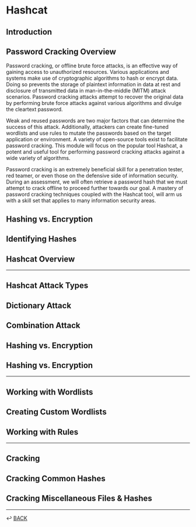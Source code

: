 # Hashcat

## Introduction

## Password Cracking Overview

Password cracking, or offline brute force attacks, is an effective way of gaining access to unauthorized resources. Various applications and systems make use of cryptographic algorithms to hash or encrypt data. Doing so prevents the storage of plaintext information in data at rest and disclosure of transmitted data in man-in-the-middle (MITM) attack scenarios. Password cracking attacks attempt to recover the original data by performing brute force attacks against various algorithms and divulge the cleartext password.

Weak and reused passwords are two major factors that can determine the success of this attack. Additionally, attackers can create fine-tuned wordlists and use rules to mutate the passwords based on the target application or environment. A variety of open-source tools exist to facilitate password cracking. This module will focus on the popular tool Hashcat, a potent and useful tool for performing password cracking attacks against a wide variety of algorithms.

Password cracking is an extremely beneficial skill for a penetration tester, red teamer, or even those on the defensive side of information security. During an assessment, we will often retrieve a password hash that we must attempt to crack offline to proceed further towards our goal. A mastery of password cracking techniques coupled with the Hashcat tool, will arm us with a skill set that applies to many information security areas.

## Hashing vs. Encryption
## Identifying Hashes
## Hashcat Overview

---

## Hashcat Attack Types

## Dictionary Attack
## Combination Attack
## Hashing vs. Encryption
## Hashing vs. Encryption

---

## Working with Wordlists

## Creating Custom Wordlists
## Working with Rules

---

## Cracking

## Cracking Common Hashes
## Cracking Miscellaneous Files & Hashes



---

↩️ [BACK](../../README.md)

